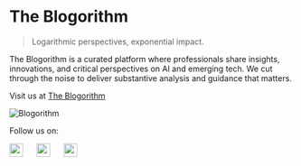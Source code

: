 # The Blogorithm
> Logarithmic perspectives, exponential impact.

The Blogorithm is a curated platform where professionals share insights, innovations, and critical perspectives on AI and emerging tech. We cut through the noise to deliver substantive analysis and guidance that matters.

Visit us at [The Blogorithm](https://theblogorithm.com)

![Blogorithm](https://github.com/user-attachments/assets/04e3057a-8316-4436-9453-2f88bdd279cd)


Follow us on:

<a style="margin-right: 10px" href="https://www.linkedin.com/company/the-blogorithm"><img style="height: 24px;" src="https://github.com/user-attachments/assets/c2bbfe6b-162d-49c0-87f6-ae5f42e3773a" /></a>
<a style="margin: 10px" href="https://x.com/TheBlogorithm"><img style="height: 24px;" src="https://github.com/user-attachments/assets/ab76e2ed-c6a9-4d29-9777-6c7b0174a1b2" /></a>
<a style="margin-left: 10px" href="https://www.instagram.com/theblogorithm/"><img style="height: 24px;" src="https://github.com/user-attachments/assets/e694c44b-93a3-43f4-9bdf-de2ae16e8bab" /></a>
